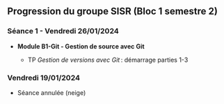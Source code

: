 ## Progression du groupe SISR (Bloc 1 semestre 2)

### Séance 1 - Vendredi 26/01/2024

- **Module B1-Git - Gestion de source avec Git**

  - TP *Gestion de versions avec Git* : démarrage parties 1-3

### Vendredi 19/01/2024

- Séance annulée (neige)
